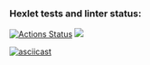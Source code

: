 ### Hexlet tests and linter status:
[![Actions Status](https://github.com/bubachita/frontend-project-44/workflows/hexlet-check/badge.svg)](https://github.com/bubachita/frontend-project-44/actions)
<a href="https://codeclimate.com/github/bubachita/frontend-project-44/maintainability"><img src="https://api.codeclimate.com/v1/badges/e8c05df49ee67f0463a4/maintainability" /></a>

[![asciicast](https://asciinema.org/a/zFG1t54SsoJrJTPoq7Wwk229w.svg)](https://asciinema.org/a/zFG1t54SsoJrJTPoq7Wwk229w)